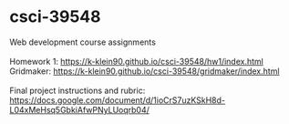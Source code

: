 # csci-39548
Web development course assignments<br/>
<br/>
Homework 1: https://k-klein90.github.io/csci-39548/hw1/index.html<br/>
Gridmaker: https://k-klein90.github.io/csci-39548/gridmaker/index.html<br/>
<br/>
Final project instructions and rubric: https://docs.google.com/document/d/1ioCrS7uzKSkH8d-L04xMeHsq5GbkiAfwPNyLUoqrb04/
